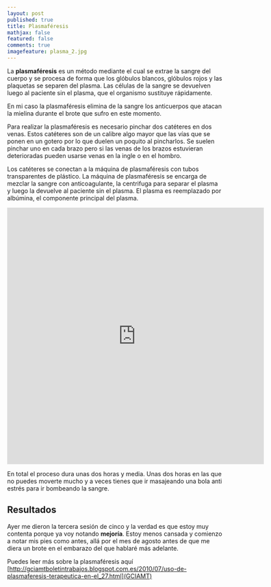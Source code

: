 ```yaml
---
layout: post
published: true
title: Plasmaféresis
mathjax: false
featured: false
comments: true
imagefeature: plasma_2.jpg
---
```


La **plasmaféresis** es un método mediante el cual se extrae la sangre del cuerpo y se procesa de forma que los glóbulos blancos, glóbulos rojos y las plaquetas se separen del plasma. Las células de la sangre se devuelven luego al paciente sin el plasma, que el organismo sustituye rápidamente.

En mi caso la plasmaféresis elimina de la sangre los anticuerpos que atacan la mielina durante el brote que sufro en este momento.

Para realizar la plasmaféresis es necesario pinchar dos catéteres en dos venas. Estos catéteres son de un calibre algo mayor que las vías que se ponen en un gotero por lo que duelen un poquito al pincharlos. Se suelen pinchar uno en cada brazo pero si las venas de los brazos estuvieran deterioradas pueden usarse venas en la ingle o en el hombro.

Los catéteres se conectan a la máquina de plasmaféresis con tubos transparentes de plástico. La máquina de plasmaféresis se encarga de mezclar la sangre con anticoagulante, la centrifuga para separar el plasma y luego la devuelve al paciente sin el plasma. El plasma es reemplazado por albúmina, el componente principal del plasma.

<p class="text-center">
<iframe src="https://vine.co/v/eB0BeBK6VVJ/embed/simple" width="600" height="600" frameborder="0" style="margin-left:auto;margin-right:auto"></iframe><script src="https://platform.vine.co/static/scripts/embed.js"></script>
</p>

En total el proceso dura unas dos horas y media.
Unas dos horas en las que no puedes moverte mucho y a veces tienes que ir masajeando una bola anti estrés para ir bombeando la sangre.

## Resultados

Ayer me dieron la tercera sesión de cinco y la verdad es que estoy muy contenta porque ya voy notando **mejoría**. Estoy menos cansada y comienzo a notar mis pies como antes, allá por el mes de agosto antes de que me diera un brote en el embarazo del que hablaré más adelante.

Puedes leer más sobre la plasmaféresis aquí [http://gciamtboletintrabajos.blogspot.com.es/2010/07/uso-de-plasmaferesis-terapeutica-en-el_27.html](GCIAMT)